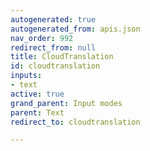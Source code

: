 ```yaml
---
autogenerated: true
autogenerated_from: apis.json
nav_order: 992
redirect_from: null
title: CloudTranslation
id: cloudtranslation
inputs:
- text
active: true
grand_parent: Input modes
parent: Text
redirect_to: cloudtranslation

---
```


